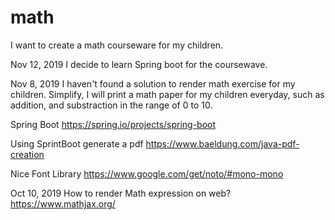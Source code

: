 # math

I want to create a math courseware for my children.

Nov 12, 2019
I decide to learn Spring boot for the coursewave.

Nov 8, 2019
I haven't found a solution to render math exercise for my children.
Simplify, I will print a math paper for my children everyday, such as addition, and substraction in the range of 0 to 10.

Spring Boot
https://spring.io/projects/spring-boot

Using SprintBoot generate a pdf
https://www.baeldung.com/java-pdf-creation

Nice Font Library
https://www.google.com/get/noto/#mono-mono

Oct 10, 2019
How to render Math expression on web?
https://www.mathjax.org/
